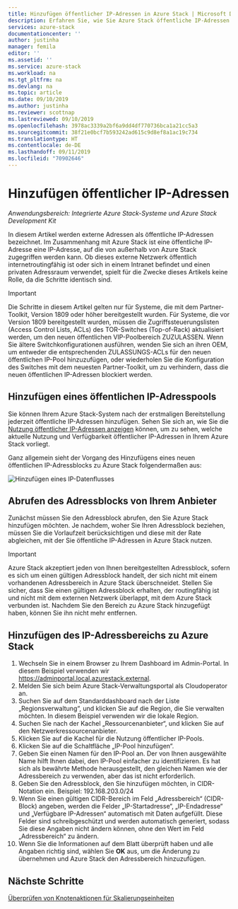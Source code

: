 ```yaml
---
title: Hinzufügen öffentlicher IP-Adressen in Azure Stack | Microsoft Docs
description: Erfahren Sie, wie Sie Azure Stack öffentliche IP-Adressen hinzufügen.
services: azure-stack
documentationcenter: ''
author: justinha
manager: femila
editor: ''
ms.assetid: ''
ms.service: azure-stack
ms.workload: na
ms.tgt_pltfrm: na
ms.devlang: na
ms.topic: article
ms.date: 09/10/2019
ms.author: justinha
ms.reviewer: scottnap
ms.lastreviewed: 09/10/2019
ms.openlocfilehash: 3978ac3339a2bf6a9dd4df770736bca1a21cc5a3
ms.sourcegitcommit: 38f21e0bcf7b593242ad615c9d8ef8a1ac19c734
ms.translationtype: HT
ms.contentlocale: de-DE
ms.lasthandoff: 09/11/2019
ms.locfileid: "70902646"
---
```

# <a name="add-public-ip-addresses"></a>Hinzufügen öffentlicher IP-Adressen
*Anwendungsbereich: Integrierte Azure Stack-Systeme und Azure Stack Development Kit*  

In diesem Artikel werden externe Adressen als öffentliche IP-Adressen bezeichnet. Im Zusammenhang mit Azure Stack ist eine öffentliche IP-Adresse eine IP-Adresse, auf die von außerhalb von Azure Stack zugegriffen werden kann. Ob dieses externe Netzwerk öffentlich internetroutingfähig ist oder sich in einem Intranet befindet und einen privaten Adressraum verwendet, spielt für die Zwecke dieses Artikels keine Rolle, da die Schritte identisch sind.

> [!IMPORTANT]
> Die Schritte in diesem Artikel gelten nur für Systeme, die mit dem Partner-Toolkit, Version 1809 oder höher bereitgestellt wurden. Für Systeme, die vor Version 1809 bereitgestellt wurden, müssen die Zugriffssteuerungslisten (Access Control Lists, ACLs) des TOR-Switches (Top-of-Rack) aktualisiert werden, um den neuen öffentlichen VIP-Poolbereich ZUZULASSEN. Wenn Sie ältere Switchkonfigurationen ausführen, wenden Sie sich an ihren OEM, um entweder die entsprechenden ZULASSUNGS-ACLs für den neuen öffentlichen IP-Pool hinzuzufügen, oder wiederholen Sie die Konfiguration des Switches mit dem neuesten Partner-Toolkit, um zu verhindern, dass die neuen öffentlichen IP-Adressen blockiert werden.

## <a name="add-a-public-ip-address-pool"></a>Hinzufügen eines öffentlichen IP-Adresspools
Sie können Ihrem Azure Stack-System nach der erstmaligen Bereitstellung jederzeit öffentliche IP-Adressen hinzufügen. Sehen Sie sich an, wie Sie die [Nutzung öffentlicher IP-Adressen anzeigen](azure-stack-viewing-public-ip-address-consumption.md) können, um zu sehen, welche aktuelle Nutzung und Verfügbarkeit öffentlicher IP-Adressen in Ihrem Azure Stack vorliegt.

Ganz allgemein sieht der Vorgang des Hinzufügens eines neuen öffentlichen IP-Adressblocks zu Azure Stack folgendermaßen aus:

 ![Hinzufügen eines IP-Datenflusses](media/azure-stack-add-ips/flow.PNG)

## <a name="obtain-the-address-block-from-your-provider"></a>Abrufen des Adressblocks von Ihrem Anbieter
Zunächst müssen Sie den Adressblock abrufen, den Sie Azure Stack hinzufügen möchten. Je nachdem, woher Sie Ihren Adressblock beziehen, müssen Sie die Vorlaufzeit berücksichtigen und diese mit der Rate abgleichen, mit der Sie öffentliche IP-Adressen in Azure Stack nutzen.

> [!IMPORTANT]
> Azure Stack akzeptiert jeden von Ihnen bereitgestellten Adressblock, sofern es sich um einen gültigen Adressblock handelt, der sich nicht mit einem vorhandenen Adressbereich in Azure Stack überschneidet. Stellen Sie sicher, dass Sie einen gültigen Adressblock erhalten, der routingfähig ist und nicht mit dem externen Netzwerk überlappt, mit dem Azure Stack verbunden ist. Nachdem Sie den Bereich zu Azure Stack hinzugefügt haben, können Sie ihn nicht mehr entfernen.

## <a name="add-the-ip-address-range-to-azure-stack"></a>Hinzufügen des IP-Adressbereichs zu Azure Stack

1. Wechseln Sie in einem Browser zu Ihrem Dashboard im Admin-Portal. In diesem Beispiel verwenden wir https://adminportal.local.azurestack.external.
2. Melden Sie sich beim Azure Stack-Verwaltungsportal als Cloudoperator an.
3. Suchen Sie auf dem Standarddashboard nach der Liste „Regionsverwaltung“, und klicken Sie auf die Region, die Sie verwalten möchten. In diesem Beispiel verwenden wir die lokale Region.
4. Suchen Sie nach der Kachel „Ressourcenanbieter“, und klicken Sie auf den Netzwerkressourcenanbieter.
5. Klicken Sie auf die Kachel für die Nutzung öffentlicher IP-Pools.
6. Klicken Sie auf die Schaltfläche „IP-Pool hinzufügen“.
7. Geben Sie einen Namen für den IP-Pool an. Der von Ihnen ausgewählte Name hilft Ihnen dabei, den IP-Pool einfacher zu identifizieren. Es hat sich als bewährte Methode herausgestellt, den gleichen Namen wie der Adressbereich zu verwenden, aber das ist nicht erforderlich.
8. Geben Sie den Adressblock, den Sie hinzufügen möchten, in CIDR-Notation ein. Beispiel:  192.168.203.0/24
9. Wenn Sie einen gültigen CIDR-Bereich im Feld „Adressbereich“ (CIDR-Block) angeben, werden die Felder „IP-Startadresse“, „IP-Endadresse“ und „Verfügbare IP-Adressen“ automatisch mit Daten aufgefüllt. Diese Felder sind schreibgeschützt und werden automatisch generiert, sodass Sie diese Angaben nicht ändern können, ohne den Wert im Feld „Adressbereich“ zu ändern.
10. Wenn Sie die Informationen auf dem Blatt überprüft haben und alle Angaben richtig sind, wählen Sie **OK** aus, um die Änderung zu übernehmen und Azure Stack den Adressbereich hinzuzufügen.


## <a name="next-steps"></a>Nächste Schritte 
[Überprüfen von Knotenaktionen für Skalierungseinheiten](azure-stack-node-actions.md)
